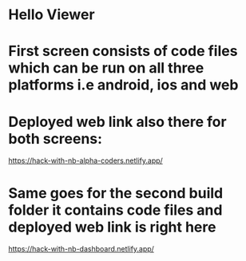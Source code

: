 # Hello Viewer 
# First screen consists of code files which can be run on all three platforms i.e android, ios and web
# Deployed web link also there for both screens:
https://hack-with-nb-alpha-coders.netlify.app/

# Same goes for the second build folder it contains code files and deployed web link is right here
https://hack-with-nb-dashboard.netlify.app/
